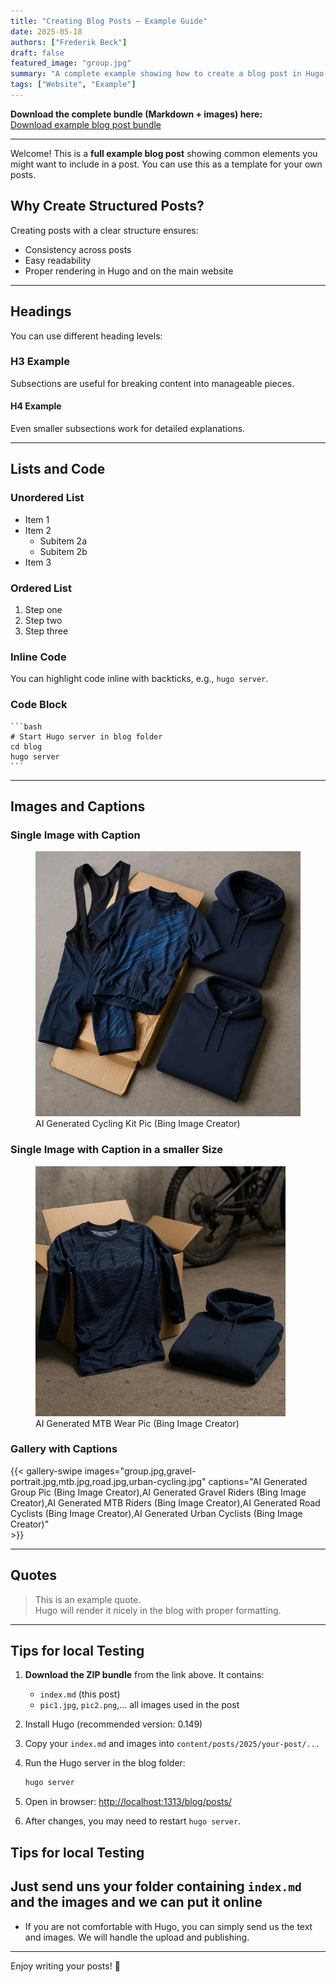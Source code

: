 ```yaml
---
title: "Creating Blog Posts – Example Guide"
date: 2025-05-18
authors: ["Frederik Beck"]
draft: false
featured_image: "group.jpg"
summary: "A complete example showing how to create a blog post in Hugo with headings, code, lists, images, captions, and galleries."
tags: ["Website", "Example"]
---
```


**Download the complete bundle (Markdown + images) here:**  
[Download example blog post bundle](https://github.io/iccycling/blog/content/posts/2025/creating-blog-posts)

---

Welcome! This is a **full example blog post** showing common elements you might want to include in a post. You can use this as a template for your own posts.

## Why Create Structured Posts?

Creating posts with a clear structure ensures:

- Consistency across posts  
- Easy readability  
- Proper rendering in Hugo and on the main website  

---

## Headings

You can use different heading levels:

### H3 Example

Subsections are useful for breaking content into manageable pieces.

#### H4 Example

Even smaller subsections work for detailed explanations.

---

## Lists and Code

### Unordered List

- Item 1
- Item 2
    - Subitem 2a
    - Subitem 2b
- Item 3

### Ordered List

1. Step one
2. Step two
3. Step three

### Inline Code

You can highlight code inline with backticks, e.g., `hugo server`.

### Code Block

    ```bash
    # Start Hugo server in blog folder
    cd blog
    hugo server
    ```

---

## Images and Captions

### Single Image with Caption

<figure>
  <img src="team-wear-teaser.jpg" alt="Team Wear">
  <figcaption>
    AI Generated Cycling Kit Pic (Bing Image Creator)
  </figcaption>
</figure>

### Single Image with Caption in a smaller Size

<figure>
  <img src="mtb-wear-teaser.jpg" alt="Team Wear" style="width:400px;">
  <figcaption>
    AI Generated MTB Wear Pic (Bing Image Creator)
  </figcaption>
</figure>

### Gallery with Captions

{{< gallery-swipe 
        images="group.jpg,gravel-portrait.jpg,mtb.jpg,road.jpg,urban-cycling.jpg" 
        captions="AI Generated Group Pic (Bing Image Creator),AI Generated Gravel Riders (Bing Image Creator),AI Generated MTB Riders (Bing Image Creator),AI Generated Road Cyclists (Bing Image Creator),AI Generated Urban Cyclists (Bing Image Creator)"  
    >}}

---

## Quotes

> This is an example quote.  
> Hugo will render it nicely in the blog with proper formatting.

---

## Tips for local Testing

1. **Download the ZIP bundle** from the link above. It contains:
    - `index.md` (this post)  
    - `pic1.jpg`, `pic2.png`,... all images used in the post
2. Install Hugo (recommended version: 0.149)
3. Copy your `index.md` and images into `content/posts/2025/your-post/...`
4. Run the Hugo server in the blog folder:

    ```bash
    hugo server
    ```

5. Open in browser: [http://localhost:1313/blog/posts/](http://localhost:1313/blog/posts/2025/)
6. After changes, you may need to restart `hugo server`.

## Tips for local Testing

Just send uns your folder containing `index.md` and the images and we can put it online
---


- If you are not comfortable with Hugo, you can simply send us the text and images. We will handle the upload and publishing.

---

Enjoy writing your posts! 🎉
